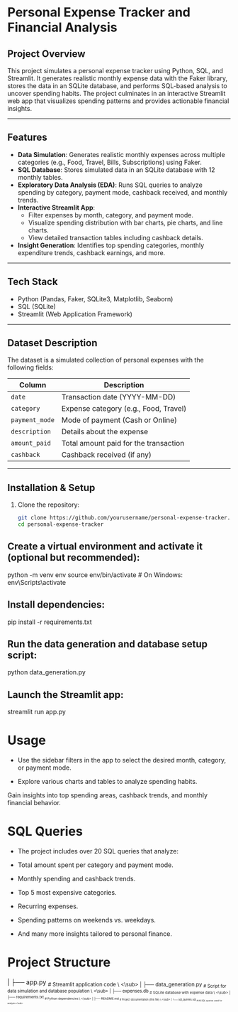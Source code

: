 # Personal Expense Tracker and Financial Analysis

## Project Overview

This project simulates a personal expense tracker using Python, SQL, and Streamlit. It generates realistic monthly expense data with the Faker library, stores the data in an SQLite database, and performs SQL-based analysis to uncover spending habits. The project culminates in an interactive Streamlit web app that visualizes spending patterns and provides actionable financial insights.

---

## Features

- **Data Simulation**: Generates realistic monthly expenses across multiple categories (e.g., Food, Travel, Bills, Subscriptions) using Faker.
- **SQL Database**: Stores simulated data in an SQLite database with 12 monthly tables.
- **Exploratory Data Analysis (EDA)**: Runs SQL queries to analyze spending by category, payment mode, cashback received, and monthly trends.
- **Interactive Streamlit App**:
  - Filter expenses by month, category, and payment mode.
  - Visualize spending distribution with bar charts, pie charts, and line charts.
  - View detailed transaction tables including cashback details.
- **Insight Generation**: Identifies top spending categories, monthly expenditure trends, cashback earnings, and more.

---

## Tech Stack

- Python (Pandas, Faker, SQLite3, Matplotlib, Seaborn)
- SQL (SQLite)
- Streamlit (Web Application Framework)

---

## Dataset Description

The dataset is a simulated collection of personal expenses with the following fields:

| Column       | Description                                |
|--------------|--------------------------------------------|
| `date`       | Transaction date (YYYY-MM-DD)              |
| `category`   | Expense category (e.g., Food, Travel)      |
| `payment_mode` | Mode of payment (Cash or Online)           |
| `description`| Details about the expense                   |
| `amount_paid`| Total amount paid for the transaction      |
| `cashback`   | Cashback received (if any)                  |

---

## Installation & Setup

1. Clone the repository:
   ```bash
   git clone https://github.com/yourusername/personal-expense-tracker.git
   cd personal-expense-tracker
## Create a virtual environment and activate it (optional but recommended):

python -m venv env
source env/bin/activate  # On Windows: env\Scripts\activate

## Install dependencies:
pip install -r requirements.txt

## Run the data generation and database setup script:

python data_generation.py

## Launch the Streamlit app:

streamlit run app.py
# Usage
- Use the sidebar filters in the app to select the desired month, category, or payment mode.

- Explore various charts and tables to analyze spending habits.

Gain insights into top spending areas, cashback trends, and monthly financial behavior.

# SQL Queries
- The project includes over 20 SQL queries that analyze:

- Total amount spent per category and payment mode.

- Monthly spending and cashback trends.

- Top 5 most expensive categories.

- Recurring expenses.

- Spending patterns on weekends vs. weekdays.

- And many more insights tailored to personal finance.

# Project Structure
| ├── app.py                   <sub> # Streamlit application code \ <\sub>
| ├── data_generation.py       <sub> # Script for data simulation and database population \ <\sub>
| ├── expenses.db              <sub> # SQLite database with expense data \ <\sub>
| ├── requirements.txt         <sub> # Python dependencies \ <\sub>
| ├── README.md                <sub> # Project documentation (this file) \ <\sub>
| └── sql_queries.sql          <sub> # All SQL queries used for analysis <\sub>


